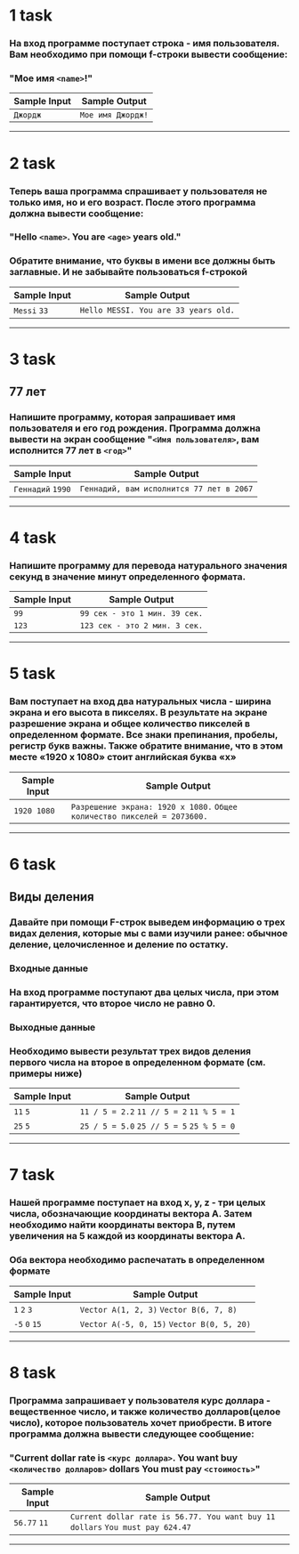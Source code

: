 # 1 task
### На вход программе поступает строка - имя пользователя. Вам необходимо при помощи f-строки вывести сообщение:

### "Мое имя `<name>`!"
| Sample Input | Sample Output     |
|--------------|-------------------|
| `Джордж`     | `Мое имя Джордж!` |
___


# 2 task
### Теперь ваша программа спрашивает у пользователя не только имя, но и его возраст. После этого программа должна вывести сообщение:

### "Hello `<name>`. You are `<age>` years old."

### Обратите внимание, что буквы в имени все должны быть заглавные. И не забывайте пользоваться f-строкой
| Sample Input  | Sample Output                         |
|---------------|---------------------------------------|
| `Messi` `33`  | `Hello MESSI. You are 33 years old.`  |
___


# 3 task
## 77 лет
### Напишите программу, которая запрашивает имя пользователя и его год рождения. Программа должна вывести на экран сообщение "`<Имя пользователя>`, вам исполнится 77 лет в `<год>`"
| Sample Input       | Sample Output                             |
|--------------------|-------------------------------------------|
| `Геннадий` `1990`  | `Геннадий, вам исполнится 77 лет в 2067`  |
___


# 4 task
### Напишите программу для перевода натурального значения секунд в значение минут определенного формата.
| Sample Input | Sample Output                  |
|--------------|--------------------------------|
| `99`         | `99 сек - это 1 мин. 39 сек.`  |
| `123`        | `123 сек - это 2 мин. 3 сек.`  |
___


# 5 task
### Вам поступает на вход два натуральных числа - ширина экрана и его высота в пикселях. В результате на экране разрешение экрана и общее количество пикселей в определенном формате. Все знаки препинания, пробелы, регистр букв важны. Также обратите внимание, что в этом месте «1920 x 1080» стоит английская буква «x»
| Sample Input  | Sample Output                                                             |
|---------------|---------------------------------------------------------------------------|
| `1920 1080`   | `Разрешение экрана: 1920 x 1080.` `Общее количество пикселей = 2073600.`  |
___


# 6 task
## Виды деления
### Давайте при помощи F-строк выведем информацию о трех видах деления, которые мы с вами изучили ранее: обычное деление, целочисленное и деление по остатку. 

### **Входные данные**
### На вход программе поступают два целых числа, при этом гарантируется, что второе число не равно 0.

### **Выходные данные** 
### Необходимо вывести результат трех видов деления первого числа на второе в определенном формате (см. примеры ниже)
| Sample Input | Sample Output                              |
|--------------|--------------------------------------------|
| `11` `5`     | `11 / 5 = 2.2` `11 // 5 = 2` `11 % 5 = 1`  |
| `25` `5`     | `25 / 5 = 5.0` `25 // 5 = 5` `25 % 5 = 0`  |
___


# 7 task
### Нашей программе поступает на вход x, y, z - три целых числа, обозначающие координаты вектора А. Затем необходимо найти координаты вектора B, путем увеличения на 5 каждой из координаты вектора А.

### Оба вектора необходимо распечатать в определенном формате
| Sample Input   | Sample Output                               |
|----------------|---------------------------------------------|
| `1` `2` `3`    | `Vector A(1, 2, 3)` `Vector B(6, 7, 8)`     |
| `-5` `0` `15`  | `Vector A(-5, 0, 15)` `Vector B(0, 5, 20)`  |
___


# 8 task
### Программа запрашивает у пользователя курс доллара - вещественное число,  и также количество долларов(целое число), которое пользователь хочет приобрести. В итоге программа должна вывести следующее сообщение:

### "Current dollar rate is `<курс доллара>`. You want buy `<количество долларов>` dollars You must pay `<стоимость>`"
| Sample Input | Sample Output                                                                  |
|--------------|--------------------------------------------------------------------------------|
| `56.77` `11` | `Current dollar rate is 56.77. You want buy 11 dollars` `You must pay 624.47`  |
___


